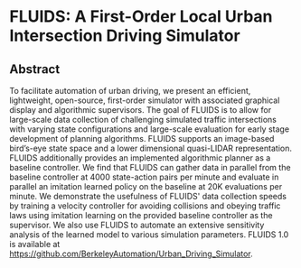 # FLUIDS: A First-Order Local Urban Intersection Driving Simulator

## Abstract

To facilitate automation of urban driving, we present an efficient, lightweight, open-source, first-order simulator with associated graphical display and algorithmic supervisors. The goal of FLUIDS is to allow for large-scale data collection of challenging simulated traffic intersections with varying state configurations and large-scale evaluation for early stage development of planning algorithms.  FLUIDS supports an image-based bird’s-eye state space and a lower dimensional quasi-LIDAR representation. FLUIDS additionally provides an implemented algorithmic planner as a baseline controller. We find that FLUIDS can gather data in parallel from the baseline controller at 4000 state-action pairs per minute and evaluate in parallel an imitation learned policy on the baseline at 20K evaluations per minute. We demonstrate the usefulness of FLUIDS' data collection speeds by training a velocity controller for avoiding collisions and obeying traffic laws using imitation learning on the provided baseline controller as the supervisor. We also use FLUIDS to automate an extensive sensitivity analysis of the learned model to various simulation parameters. FLUIDS 1.0 is available at https://github.com/BerkeleyAutomation/Urban_Driving_Simulator.
